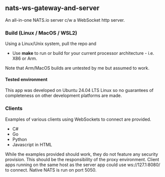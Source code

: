 ## nats-ws-gateway-and-server

An all-in-one NATS.io server c/w a WebSocket http server.

### Build (Linux / MacOS / WSL2)

Using a Linux/Unix system, pull the repo and

* Use **make** to run or build for your current processor architecture - i.e. X86 or Arm.

Note that Arm/MacOS builds are untested by me but assumed to work.

#### Tested environment

This app was developed on Ubuntu 24.04 LTS Linux so no guarantees of completeness on other development platforms are made.

### Clients

Examples of various clients using WebSockets to connect are provided.

* C#
* Go
* Python
* Javascript in HTML

While the examples provided should work, they do not feature any security provision.
This should be the responsibility of the proxy environment.
Client apps running on the same host as the server app could use ws://127.1:8080/ to connect.
Native NATS is run on port 5050.
